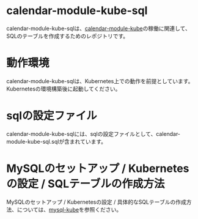 # calendar-module-kube-sql

calendar-module-kube-sqlは、[calendar-module-kube](https://github.com/latonaio/calendar-module-kube)の稼働に関連して、SQLのテーブルを作成するためのレポジトリです。  

# 動作環境  
calendar-module-kube-sqlは、Kubernetes上での動作を前提としています。Kubernetesの環境構築後に起動してください。  

# sqlの設定ファイル
calendar-module-kube-sqlには、sqlの設定ファイルとして、calendar-module-kube-sql.sqlが含まれています。  

# MySQLのセットアップ / Kubernetesの設定 / SQLテーブルの作成方法
MySQLのセットアップ / Kubernetesの設定 / 具体的なSQLテーブルの作成方法、については、[mysql-kube](https://github.com/latonaio/mysql-kube)を参照ください。



